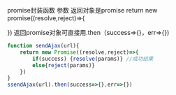 promise封装函数
参数
返回对象是promise return new promise((resolve,reject)=>{

}) 返回promise对象可直接用.then（success=>{}，err=>{})

```js
function sendAjax(url){
    return new Promise((resolve,reject)=>{
        if(success) {resolve(params)} //成功结果
        else{reject(params)}
    })
}
ssendAjax(url).then(success=>{},err=>{})
```
